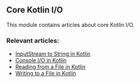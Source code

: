 ## Core Kotlin I/O

This module contains articles about core Kotlin I/O.

### Relevant articles:
- [InputStream to String in Kotlin](https://www.baeldung.com/kotlin/inputstream-to-string)
- [Console I/O in Kotlin](https://www.baeldung.com/kotlin/console-io)
- [Reading from a File in Kotlin](https://www.baeldung.com/kotlin/read-file)
- [Writing to a File in Kotlin](https://www.baeldung.com/kotlin/write-file)
